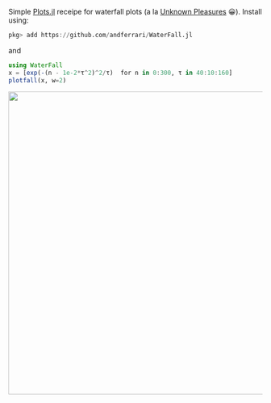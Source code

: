 Simple [Plots.jl](https://github.com/JuliaPlots/Plots.jl) receipe for waterfall plots 
(a la [Unknown Pleasures](https://gist.github.com/andferrari/3e254ffd67629078c1aaad95caf23079) 😀). Install using:
```julia
pkg> add https://github.com/andferrari/WaterFall.jl
```
and
```julia
using WaterFall
x = [exp(-(n - 1e-2*τ^2)^2/τ)  for n in 0:300, τ in 40:10:160]
plotfall(x, w=2)
```
<img src="https://user-images.githubusercontent.com/8927904/149515384-b1f3808c-c479-49c2-9d9f-40e81022a1a2.png" width="600">
